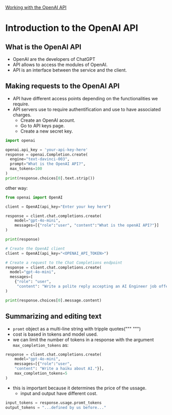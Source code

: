 [Working with the OpenAI API](https://app.datacamp.com/learn/courses/working-with-the-openai-api)

# Introduction to the OpenAI API
## What is the OpenAI API

+ OpenAI are the developers of ChatGPT
+ API allows to access the modules of OpenAI.
+ API is an interface between the service and the client.

## Making requests to the OpenAI API

+ API have different access points depending on the functionalities we require.
+ API servers use to require authentification and use to have associated charges.
    + Create an OpenAI acount.
    + Go to API keys page.
    + Create a new secret key.

```python
import openai

openai.api_key = 'your-api-key-here'
response = openai.Completion.create(
  engine="text-davinci-003",
  prompt="What is the OpenAI API?",
  max_tokens=100
)
print(response.choices[0].text.strip())
```

other way:
```python
from openai import OpenAI

client = OpenAI(api_key="Enter your key here")

response = client.chat.completions.create(
    model="gpt-4o-mini",
    messages=[{"role":"user", "content":"What is the openAI API?"}]
)

print(response)
```

```python
# Create the OpenAI client
client = OpenAI(api_key="<OPENAI_API_TOKEN>")

# Create a request to the Chat Completions endpoint
response = client.chat.completions.create(
  model="gpt-4o-mini",
  messages=[
    {"role": "user", 
     "content": "Write a polite reply accepting an AI Engineer job offer."}]
)

print(response.choices[0].message.content)
```

## Summarizing and editing text

+ `promt` object as a multi-line string with tripple quotes(""" """)
+ cost is based in tokens and model used.
+ we can limit the number of tokens in a response with the argument `max_completion_tokens` as:

```python
response = client.chat.completions.create(
    model="gpt-4o-mini",
    messages=[{"role":"user",
    "content": "Write a haiku about AI."}],
    max_completion_tokens=5
)
```
+ this is important because it determines the price of the ussage. 
    + input and output have different cost.
```python
input_tokens = response.usage.promt_tokens
output_tokens = "...defined by us before..."
```